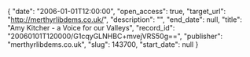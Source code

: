 {
  "date": "2006-01-01T12:00:00", 
  "open_access": true, 
  "target_url": "http://merthyrlibdems.co.uk/", 
  "description": "", 
  "end_date": null, 
  "title": "Amy Kitcher - a Voice for our Valleys", 
  "record_id": "20060101T120000/G1cqyGLNHBC+mvejVRS50g==", 
  "publisher": "merthyrlibdems.co.uk", 
  "slug": 143700, 
  "start_date": null
}

